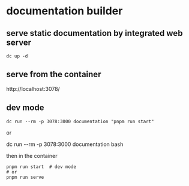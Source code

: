 # documentation builder

## serve static documentation by integrated web server
`dc up -d`

## serve from the container

http://localhost:3078/


## dev mode
`dc run --rm -p 3078:3000 documentation "pnpm run start"`

or

dc run --rm -p 3078:3000 documentation bash

then in the container

```shell
pnpm run start  # dev mode
# or
pnpm run serve
```

